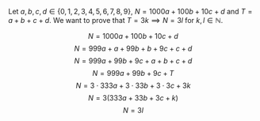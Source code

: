 Let $a,b,c,d \in \{0,1,2,3,4,5,6,7,8,9\}$, $N=1000a+100b+10c+d$ and $T=a+b+c+d$. We want to prove that $T=3k \implies N=3l$ for $k,l \in \mathbb{N}$.

$$N=1000a+100b+10c+d$$
$$N=999a+a+99b+b+9c+c+d$$
$$N=999a+99b+9c+a+b+c+d$$
$$N=999a+99b+9c+T$$
$$N=3\cdot333a+3\cdot33b+3\cdot3c+3k$$
$$N=3(333a+33b+3c+k)$$
$$N=3l$$
